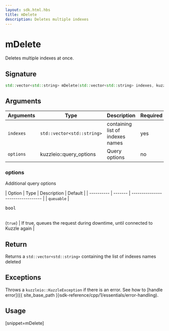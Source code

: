 ```yaml
---
layout: sdk.html.hbs
title: mDelete
description: Deletes multiple indexes
---
```


# mDelete

Deletes multiple indexes at once.

## Signature

```cpp
std::vector<std::string> mDelete(std::vector<std::string> indexes, kuzzleio::query_options *options = null)
```

## Arguments

| Arguments | Type                       | Description                                             | Required |
| --------- | -------------------------- | ------------------------------------------------------- | -------- |
| `indexes` | `std::vector<std::string>` | containing list of indexes names                        | yes      |
| `options` | kuzzleio::query_options              | Query options | no       |

### options

Additional query options

| Option     | Type    | Description                       | Default |
| ---------- | ------- | --------------------------------- | 
| `queuable` | <pre>bool</pre><br/>(`true`) | If true, queues the request during downtime, until connected to Kuzzle again |

## Return

Returns a `std::vector<std::string>` containing the list of indexes names deleted

## Exceptions

Throws a `kuzzleio::KuzzleException` if there is an error. See how to [handle error]({{ site_base_path }}sdk-reference/cpp/1/essentials/error-handling).

## Usage

[snippet=mDelete]
